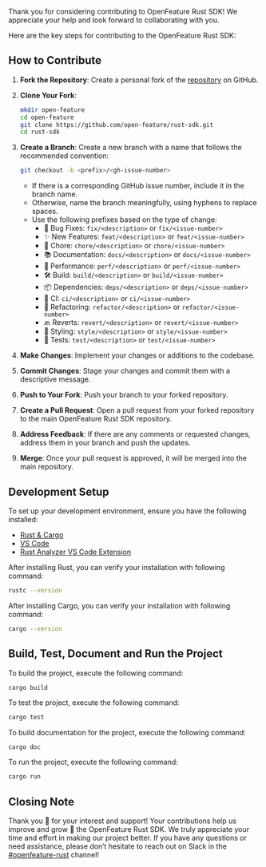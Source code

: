 Thank you for considering contributing to OpenFeature Rust SDK! We appreciate your help and look forward to collaborating with you.

Here are the key steps for contributing to the OpenFeature Rust SDK:

## How to Contribute

1. **Fork the Repository**: Create a personal fork of the [repository](https://github.com/open-feature/rust-sdk.git) on GitHub.
2. **Clone Your Fork**:
   ```sh
   mkdir open-feature
   cd open-feature
   git clone https://github.com/open-feature/rust-sdk.git
   cd rust-sdk
   ```
3. **Create a Branch**: Create a new branch with a name that follows the recommended convention:
    ```sh
    git checkout -b <prefix>/<gh-issue-number>
    ```
    - If there is a corresponding GitHub issue number, include it in the branch name.
    - Otherwise, name the branch meaningfully, using hyphens to replace spaces.
    - Use the following prefixes based on the type of change:
      - 🐛 Bug Fixes: `fix/<description>` or `fix/<issue-number>`
      - ✨ New Features: `feat/<description>` or `feat/<issue-number>`
      - 🧹 Chore: `chore/<description>` or `chore/<issue-number>`
      - 📚 Documentation: `docs/<description>` or `docs/<issue-number>`
      - 🚀 Performance: `perf/<description>` or `perf/<issue-number>`
      - 🛠️ Build: `build/<description>` or `build/<issue-number>`
      - 📦 Dependencies: `deps/<description>` or `deps/<issue-number>`
      - 🚦 CI: `ci/<description>` or `ci/<issue-number>`
      - 🔄 Refactoring: `refactor/<description>` or `refactor/<issue-number>`
      - 🔙 Reverts: `revert/<description>` or `revert/<issue-number>`
      - 🎨 Styling: `style/<description>` or `style/<issue-number>`
      - 🧪 Tests: `test/<description>` or `test/<issue-number>`

4. **Make Changes**: Implement your changes or additions to the codebase.
5. **Commit Changes**: Stage your changes and commit them with a descriptive message.
6. **Push to Your Fork**: Push your branch to your forked repository.
7. **Create a Pull Request**: Open a pull request from your forked repository to the main OpenFeature Rust SDK repository.
8. **Address Feedback**: If there are any comments or requested changes, address them in your branch and push the updates.
9. **Merge**: Once your pull request is approved, it will be merged into the main repository.

## Development Setup

To set up your development environment, ensure you have the following installed:

- [Rust & Cargo](https://www.rust-lang.org/tools/install)
- [VS Code](https://code.visualstudio.com)
- [Rust Analyzer VS Code Extension](https://marketplace.visualstudio.com/items?itemName=rust-lang.rust-analyzer)

After installing Rust, you can verify your installation with following command:

```sh
rustc --version
```

After installing Cargo, you can verify your installation with following command:

```sh
cargo --version
```

## Build, Test, Document and Run the Project

To build the project, execute the following command:
```sh
cargo build
```

To test the project, execute the following command:
```sh
cargo test
```

To build documentation for the project, execute the following command:
```text
cargo doc
```

To run the project, execute the following command:
```sh
cargo run
```

## Closing Note

Thank you 🙏 for your interest and support!  Your contributions help us improve and grow 🌱 the OpenFeature Rust SDK. We truly appreciate your time and effort in making our project better. If you have any questions or need assistance, please don’t hesitate to reach out on Slack in the [#openfeature-rust](https://cloud-native.slack.com/archives/C05RG7F93NV) channel!